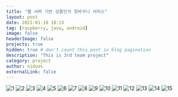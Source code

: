 ```yaml
---
title: "웹 서버 기반 상품인식 장바구니 서비스"
layout: post
date: 2021-01-18 18:13
tag: [raspberry, java, android]
image: false
headerImage: false
projects: true
hidden: true # don't count this post in blog pagination
description: "This is 3rd team project"
category: project
author: nidoos
externalLink: false
---
```






<img src = "/assets/3ppt/1.jpg" alt="1">
<img src = "/assets/3ppt/2.jpg" alt="2">
<img src = "/assets/3ppt/3.jpg" alt="3">
<img src = "/assets/3ppt/4.jpg" alt="4">
<img src = "/assets/3ppt/5.jpg" alt="5">
<img src = "/assets/3ppt/6.jpg" alt="6">
<img src = "/assets/3ppt/7.jpg" alt="7">
<img src = "/assets/3ppt/8.jpg" alt="8">
<img src = "/assets/3ppt/9.jpg" alt="9">
<img src = "/assets/3ppt/10.jpg" alt="10">
<img src = "/assets/3ppt/11.jpg" alt="11">
<img src = "/assets/3ppt/12.jpg" alt="12">
<img src = "/assets/3ppt/13.jpg" alt="13">
<img src = "/assets/3ppt/14.jpg" alt="14">
<img src = "/assets/3ppt/15.jpg" alt="15">
